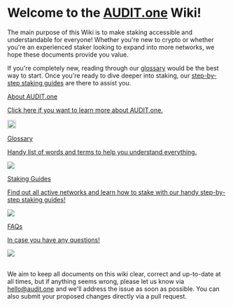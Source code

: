 # Welcome to the [AUDIT.one](https://audit.one) Wiki!

The main purpose of this Wiki is to make staking accessible and understandable for everyone! Whether you're new to crypto or whether you're an experienced staker looking to expand into more networks, we hope these documents provide you value. <br>

If you're completely new, reading through our [glossary](Glossary.md) would be the best way to start. Once you're ready to dive deeper into staking, our [step-by-step staking guides](Networks.md) are there to assist you. <br>


<div class="maincard">
  <a href="https://wiki.audit.one/about_AUDIT.one/" target="_self">
   <div class="card">
      <div>
         <p class="heading">About AUDIT.one</p>
         <p>Click here if you want to learn more about AUDIT.one.</p>
      </div>
      <img width="20" src="../assets/images/Favicon grijs rond.svg" /> 
   </div></a>
 <a href="https://wiki.audit.one/Glossary/" target="_self">
   <div class="card">
      <div>
          <p class="heading">Glossary</p>
         <p> Handy list of words and terms to help you understand everything.</p>
      </div>
      <img src="../assets/images/Glossary.png" /> 
   </div></a>
</div></a>
<div class="maincard">
     <a href="https://wiki.audit.one/Networks/" target="_self">
   <div class="card">
      <div>
          <p class="heading">Staking Guides</p>
         <p> Find out all active networks and learn how to stake with our handy step-by-step staking guides! </p>
      </div>
      <img src="../assets/images/cardtwo.png" />  
   </div></a> 

   <a href="https://wiki.audit.one/FAQ/" target="_self">
   <div class="card">
      <div>
          <p class="heading">FAQs</p>
         <p>In case you have any questions!</p>
      </div>
      <img src="../assets/images/cardseven.png" />  
   </div></a>
</div>

<br>

We aim to keep all documents on this wiki clear, correct and up-to-date at all times, but if anything seems wrong, please let us know via hello@audit.one and we'll address the issue as soon as possible. You can also submit your proposed changes directly via a pull request.
